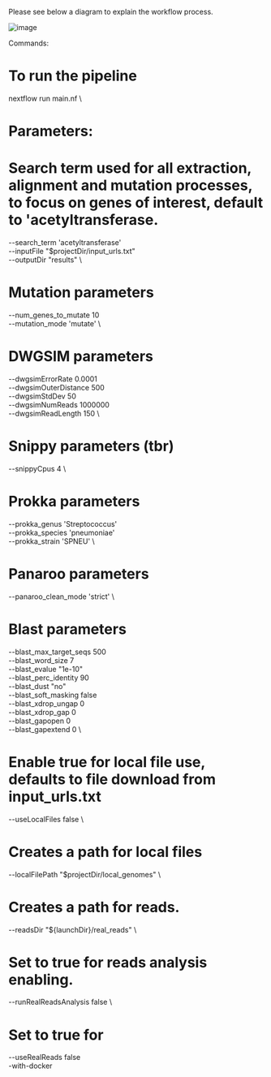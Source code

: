 Please see below a diagram to explain the workflow process.

![image](https://github.com/user-attachments/assets/11c75679-a1cf-4a4d-997a-db291e31e428)

Commands:
# To run the pipeline
nextflow run main.nf \
# Parameters:
  # Search term used for all extraction, alignment and mutation processes, to focus on genes of interest, default to 'acetyltransferase.
  --search_term 'acetyltransferase' \
  --inputFile "$projectDir/input_urls.txt" \
  --outputDir "results" \

  # Mutation parameters
  --num_genes_to_mutate 10 \
  --mutation_mode 'mutate' \

  # DWGSIM parameters
  --dwgsimErrorRate 0.0001 \
  --dwgsimOuterDistance 500 \
  --dwgsimStdDev 50 \
  --dwgsimNumReads 1000000 \
  --dwgsimReadLength 150 \

  # Snippy parameters (tbr)
  --snippyCpus 4 \
 
  # Prokka parameters
  --prokka_genus 'Streptococcus' \
  --prokka_species 'pneumoniae' \
  --prokka_strain 'SPNEU' \

  # Panaroo parameters
  --panaroo_clean_mode 'strict' \

  # Blast parameters
  --blast_max_target_seqs 500 \
  --blast_word_size 7 \
  --blast_evalue "1e-10" \
  --blast_perc_identity 90 \
  --blast_dust "no" \
  --blast_soft_masking false \
  --blast_xdrop_ungap 0 \
  --blast_xdrop_gap 0 \
  --blast_gapopen 0 \
  --blast_gapextend 0 \

  # Enable true for local file use, defaults to file download from input_urls.txt
  --useLocalFiles false \

  # Creates a path for local files
  --localFilePath "$projectDir/local_genomes" \

  # Creates a path for reads. 
  --readsDir "${launchDir}/real_reads" \

  # Set to true for reads analysis enabling. 
  --runRealReadsAnalysis false \

  # Set to true for 
  --useRealReads false \
  -with-docker
